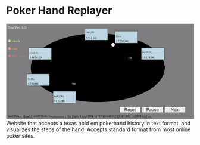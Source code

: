 # Poker Hand Replayer
![](https://github.com/caJoey/Poker_Hand_Replayer/blob/main/images/pokerGif.gif)
Website that accepts a texas hold em pokerhand history in text format, and visualizes the steps of the hand. Accepts standard format from most online poker sites.
